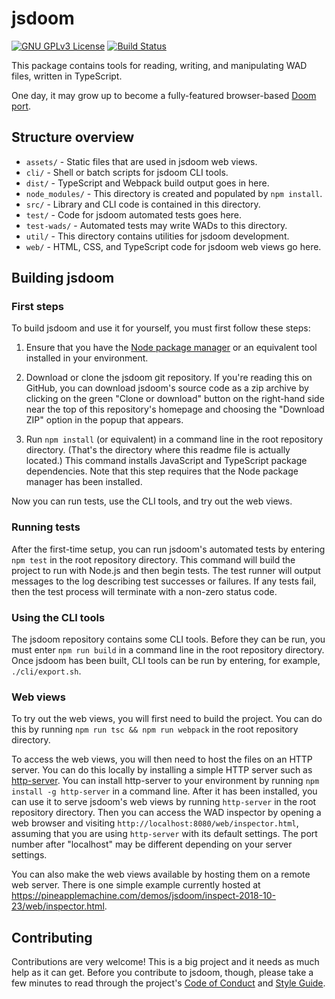 # jsdoom

[![GNU GPLv3 License][license-image]][license]
[![Build Status][travis-image]][travis-url]

This package contains tools for reading, writing, and manipulating WAD files,
written in TypeScript.

One day, it may grow up to become a fully-featured browser-based
[Doom port](https://doomwiki.org/wiki/Source_port).

[license-image]: http://img.shields.io/badge/license-GPL3-green.svg
[license]: https://github.com/pineapplemachine/jsdoom/blob/master/LICENSE

[travis-url]: https://travis-ci.org/pineapplemachine/jsdoom
[travis-image]: https://travis-ci.org/pineapplemachine/jsdoom.svg?branch=master

## Structure overview

- `assets/` - Static files that are used in jsdoom web views.
- `cli/` - Shell or batch scripts for jsdoom CLI tools.
- `dist/` - TypeScript and Webpack build output goes in here.
- `node_modules/` - This directory is created and populated by `npm install`.
- `src/` - Library and CLI code is contained in this directory.
- `test/` - Code for jsdoom automated tests goes here.
- `test-wads/` - Automated tests may write WADs to this directory.
- `util/` - This directory contains utilities for jsdoom development.
- `web/` - HTML, CSS, and TypeScript code for jsdoom web views go here.

## Building jsdoom

### First steps

To build jsdoom and use it for yourself, you must first follow these steps:

1. Ensure that you have the [Node package manager](https://www.npmjs.com/get-npm)
or an equivalent tool installed in your environment.

2. Download or clone the jsdoom git repository. If you're reading this on
GitHub, you can download jsdoom's source code as a zip archive by clicking
on the green "Clone or download" button on the right-hand side near the
top of this repository's homepage and choosing the "Download ZIP" option
in the popup that appears.

3. Run `npm install` (or equivalent) in a command line in the root
repository directory. (That's the directory where this readme file is
actually located.)
This command installs JavaScript and TypeScript package dependencies.
Note that this step requires that the Node package manager has been installed.

Now you can run tests, use the CLI tools, and try out the web views.

### Running tests

After the first-time setup, you can run jsdoom's automated tests by entering
`npm test` in the root repository directory. This command will build the
project to run with Node.js and then begin tests.
The test runner will output messages to the log describing test successes or
failures. If any tests fail, then the test process will terminate with a
non-zero status code.

### Using the CLI tools

The jsdoom repository contains some CLI tools. Before they can be run,
you must enter `npm run build` in a command line in the root repository
directory. Once jsdoom has been built, CLI tools can be run by entering,
for example, `./cli/export.sh`.

### Web views

To try out the web views, you will first need to build the project.
You can do this by running `npm run tsc && npm run webpack` in the root
repository directory.

To access the web views, you will then need to host the files on an HTTP
server. You can do this locally by installing a simple HTTP server such
as [http-server](https://www.npmjs.com/package/http-server).
You can install http-server to your environment by running
`npm install -g http-server` in a command line. After it has been installed,
you can use it to serve jsdoom's web views by running `http-server` in
the root repository directory.
Then you can access the WAD inspector by opening a web browser and visiting
`http://localhost:8080/web/inspector.html`, assuming that you are using
`http-server` with its default settings. The port number after "localhost"
may be different depending on your server settings.

You can also make the web views available by hosting them on a remote
web server. There is one simple example currently hosted at
https://pineapplemachine.com/demos/jsdoom/inspect-2018-10-23/web/inspector.html.

## Contributing

Contributions are very welcome! This is a big project and it needs as much help as it can get. Before you contribute to jsdoom, though, please take a few minutes to read through the project's [Code of Conduct](https://github.com/pineapplemachine/jsdoom/blob/master/conduct.md) and [Style Guide](https://github.com/pineapplemachine/jsdoom/blob/master/style.md).
